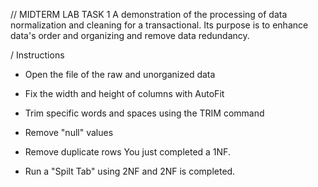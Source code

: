 // MIDTERM LAB TASK 1
A demonstration of the processing of data normalization and cleaning for a transactional. Its purpose is to enhance data's order and organizing and remove data redundancy.

/ Instructions

- Open the file of the raw and unorganized data
- Fix the width and height of columns with AutoFit
- Trim specific words and spaces using the TRIM command
- Remove "null" values
- Remove duplicate rows 
You just completed a 1NF.

- Run a "Spilt Tab" using 2NF and 2NF is completed.
